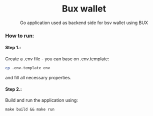 <h1 id="top" align="center">Bux wallet</h1>

  <p align="center">
    Go application used as backend side for bsv wallet using BUX
</div>

### How to run:

#### Step 1.:
Create a .env file - you can base on .env.template:
``` bash
cp .env.template env
```
and fill all necessary properties.
#### Step 2.:
Build and run the application using: 
```
make build && make run
```